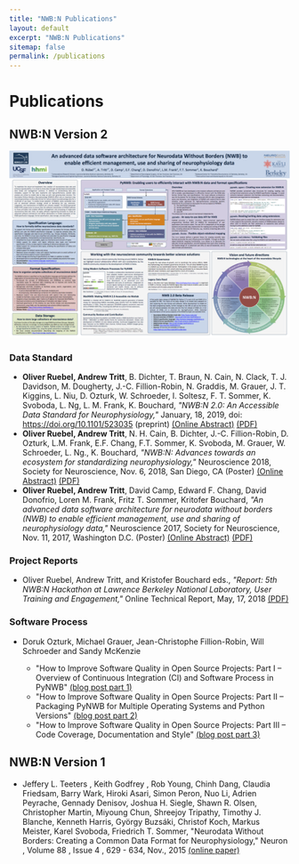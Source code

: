 ```yaml
---
title: "NWB:N Publications"
layout: default
excerpt: "NWB:N Publications"
sitemap: false
permalink: /publications
---
```



# Publications


## NWB:N Version 2

<a href="https://github.com/NeurodataWithoutBorders/neurodatawithoutborders.github.io/raw/master/publications/ruebel_sfn_2017.pdf"><img alt="NWB:N Poster" src="publications/ruebel_sfn_2017.png" width="800" class="center-block"></a>


### Data Standard
* **Oliver Ruebel, Andrew Tritt**, B. Dichter, T. Braun, N. Cain, N. Clack,
  T. J. Davidson, M. Dougherty, J.-C. Fillion-Robin, N. Graddis,  M. Grauer,
  J. T. Kiggins, L. Niu, D. Ozturk, W. Schroeder, I. Soltesz, F. T. Sommer,
  K. Svoboda, L. Ng, L. M. Frank, K. Bouchard,
  *"NWB:N 2.0: An Accessible Data Standard for Neurophysiology,"* January, 18, 2019,
  doi: https://doi.org/10.1101/523035  (preprint)
  [(Online Abstract)](https://www.biorxiv.org/content/early/2019/01/17/523035) [(PDF)](https://www.biorxiv.org/content/biorxiv/early/2019/01/17/523035.full.pdf)
* **Oliver Ruebel, Andrew Tritt**, N. H. Cain, B. Dichter, J.-C. Fillion-Robin, D. Ozturk,
  L.M. Frank, E.F. Chang, F.T. Sommer, K. Svoboda, M. Grauer, W. Schroeder, L. Ng., K. Bouchard,
  *"NWB:N: Advances towards an ecosystem for standardizing neurophysiology,"* Neuroscience 2018,
  Society for Neuroscience, Nov. 6, 2018, San Diego, CA
  (Poster) [(Online Abstract)](https://abstractsonline.com/pp8/#!/4649/presentation/22546)
  [(PDF)](https://github.com/NeurodataWithoutBorders/neurodatawithoutborders.github.io/raw/master/publications/ruebel_sfn_2018.pdf)
* **Oliver Ruebel, Andrew Tritt**, David Camp, Edward F. Chang, David Donofrio, Loren M. Frank,
  Fritz T. Sommer, Kritofer Bouchard, *"An advanced data software architecture for neurodata
  without borders (NWB) to enable efficient management, use and sharing of neurophysiology data,"*
  Neuroscience 2017, Society for Neuroscience, Nov. 11, 2017, Washington D.C.
  (Poster) [(Online Abstract)](http://www.abstractsonline.com/pp8/#!/4376/presentation/22013)
  [(PDF)](https://github.com/NeurodataWithoutBorders/neurodatawithoutborders.github.io/raw/master/publications/ruebel_sfn_2017.pdf)



### Project Reports

* Oliver Ruebel, Andrew Tritt, and Kristofer Bouchard eds., *"Report: 5th NWB:N Hackathon at Lawrence Berkeley National Laboratory, User Training and Engagement,"* Online Technical Report, May, 17, 2018 [(PDF)](https://github.com/NeurodataWithoutBorders/nwb_hackathons/raw/master/HCK05_2018_Berkeley/report/report-5th-nwbn-hackathon-at-lbnl.pdf)



### Software Process

* Doruk Ozturk, Michael Grauer, Jean-Christophe Fillion-Robin, Will Schroeder and Sandy McKenzie

  * "How to Improve Software Quality in Open Source Projects: Part I – Overview of Continuous Integration (CI) and Software Process in PyNWB"
    [(blog post part 1)](https://blog.kitware.com/how-to-improve-software-quality-in-open-source-projects-part-i-overview-of-continuous-integration-ci-and-software-process-in-pynwb/)
  * "How to Improve Software Quality in Open Source Projects: Part II – Packaging PyNWB for Multiple Operating Systems and Python Versions"
    [(blog post part 2)](https://blog.kitware.com/improving-software-quality-in-open-source-projects-part-ii-packaging-pynwb-for-multiple-operating-systems-and-python-versions/)
   * "How to Improve Software Quality in Open Source Projects: Part III – Code Coverage, Documentation and Style"
    [(blog post part 3)](https://blog.kitware.com/how-to-improve-software-quality-in-open-source-projects-part-iii-code-coverage-documentation-and-style/)



## NWB:N Version 1

*  Jeffery L. Teeters , Keith Godfrey , Rob Young, Chinh Dang, Claudia Friedsam, Barry Wark, Hiroki Asari,
   Simon Peron, Nuo Li, Adrien Peyrache, Gennady Denisov, Joshua H. Siegle, Shawn R. Olsen, Christopher Martin,
   Miyoung Chun, Shreejoy Tripathy, Timothy J. Blanche, Kenneth Harris, György Buzsáki, Christof Koch,
   Markus Meister, Karel Svoboda, Friedrich T. Sommer, "Neurodata Without Borders: Creating a Common Data
   Format for Neurophysiology," Neuron , Volume 88 , Issue 4 , 629 - 634, Nov., 2015
   [(online paper)](http://www.cell.com/neuron/fulltext/S0896-6273(15)00919-8)

